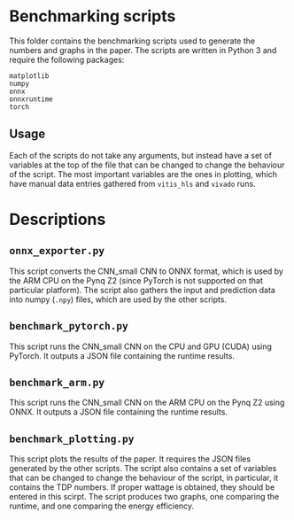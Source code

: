 # Benchmarking scripts
This folder contains the benchmarking scripts used to generate the numbers and graphs in the paper. The scripts are written in Python 3 and require the following packages:
```
matplotlib
numpy
onnx
onnxruntime
torch
```

## Usage
Each of the scripts do not take any arguments, but instead have a set of variables at the top of the file that can be changed to change the behaviour of the script. The most important variables are the ones in plotting, which have manual data entries gathered from `vitis_hls` and `vivado` runs.

# Descriptions
## `onnx_exporter.py`
This script converts the CNN_small CNN to ONNX format, which is used by the ARM CPU on the Pynq Z2 (since PyTorch is not supported on that particular platform). The script also gathers the input and prediction data into numpy (`.npy`) files, which are used by the other scripts.

## `benchmark_pytorch.py`
This script runs the CNN_small CNN on the CPU and GPU (CUDA) using PyTorch. It outputs a JSON file containing the runtime results.

## `benchmark_arm.py`
This script runs the CNN_small CNN on the ARM CPU on the Pynq Z2 using ONNX. It outputs a JSON file containing the runtime results.

## `benchmark_plotting.py`
This script plots the results of the paper. It requires the JSON files generated by the other scripts. The script also contains a set of variables that can be changed to change the behaviour of the script, in particular, it contains the TDP numbers. If proper wattage is obtained, they should be entered in this scirpt. The script produces two graphs, one comparing the runtime, and one comparing the energy efficiency.

